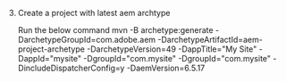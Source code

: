 3. Create a project with latest aem archtype

	Run the below command
	mvn -B archetype:generate -DarchetypeGroupId=com.adobe.aem -DarchetypeArtifactId=aem-project-archetype -DarchetypeVersion=49 -DappTitle="My Site" -DappId="mysite" -DgroupId="com.mysite" -DgroupId="com.mysite" -DincludeDispatcherConfig=y -DaemVersion=6.5.17
